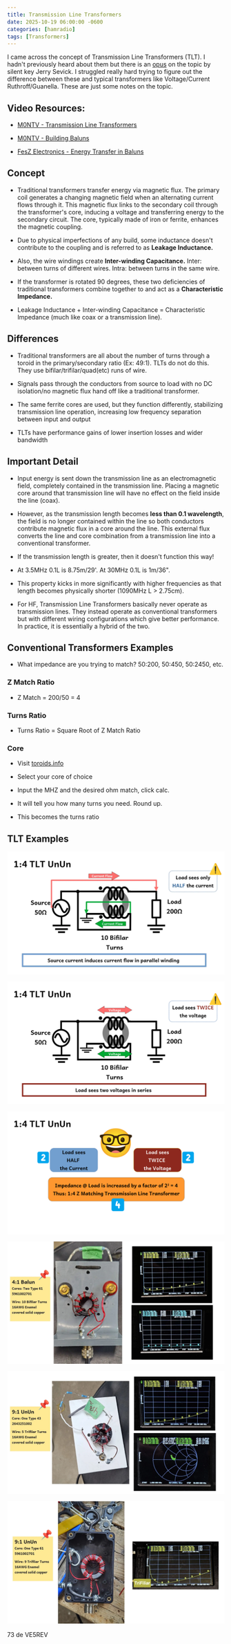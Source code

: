 ```yaml
---
title: Transmission Line Transformers
date: 2025-10-19 06:00:00 -0600
categories: [hamradio]
tags: [Transformers]
---
```


I came across the concept of Transmission Line Transformers (TLT). I hadn't previously heard about them but there is an [opus](http://bee.mif.pg.gda.pl/ciasteczkowypotwor/%23%20Books%20Catalogs/Sevick's%20Transmission%20Line%20Transformers%20Theory%20and%20Practice%205th.pdf) on the topic by silent key Jerry Sevick. I struggled really hard trying to figure out the difference between these and typical transformers like Voltage/Current Ruthroff/Guanella. These are just some notes on the topic.

## Video Resources:

+ [M0NTV - Transmission Line Transformers](https://youtu.be/YFtIarBVPhc?si=jmG3Hapo8TJwALts) 

+ [M0NTV - Building Baluns](https://youtu.be/41q0eVpNN8k?si=qHUfj5zA4mAomDYf)

+ [FesZ Electronics - Energy Transfer in Baluns](https://youtu.be/83QRK1ULmY8?si=VohOVFiu47NnaGLU)

## Concept

+ Traditional transformers transfer energy via magnetic flux. The primary coil generates a changing magnetic field when an alternating current flows through it. This magnetic flux links to the secondary coil through the transformer's core, inducing a voltage and transferring energy to the secondary circuit. The core, typically made of iron or ferrite, enhances the magnetic coupling.

+ Due to physical imperfections of any build, some inductance doesn't contribute to the coupling and is referred to as **Leakage Inductance.**

+ Also, the wire windings create **Inter-winding Capacitance.** Inter: between turns of different wires. Intra: between turns in the same wire.

+ If the transformer is rotated 90 degrees, these two deficiencies of traditional transformers combine together to and act as a **Characteristic Impedance.**

+ Leakage Inductance + Inter-winding Capacitance = Characteristic Impedance (much like coax or a transmission line).

## Differences

+ Traditional transformers are all about the number of turns through a toroid in the primary/secondary ratio (Ex: 49:1). TLTs do not do this. They use bifilar/trifilar/quad(etc) runs of wire. 

+ Signals pass through the conductors from source to load with no DC isolation/no magnetic flux hand off like a traditional transformer.

+ The same ferrite cores are used, but they function differently, stabilizing transmission line operation, increasing low frequency separation between input and output

+ TLTs have performance gains of lower insertion losses and wider bandwidth

## Important Detail

+ Input energy is sent down the transmission line as an electromagnetic field, completely contained in the transmission line. Placing a magnetic core around that transmission line will have no effect on the field inside the line (coax).

+ However, as the transmission length becomes **less than 0.1 wavelength**, the field is no longer contained within the line so both conductors contribute magnetic flux in a core around the line. This external flux converts the line and core combination from a transmission line into a conventional transformer.

+ If the transmission length is greater, then it doesn't function this way! 

+ At 3.5MHz 0.1L is 8.75m/29'. At 30MHz 0.1L is 1m/36".

+ This property kicks in more significantly with higher frequencies as that length becomes physically shorter (1090MHz L > 2.75cm).

+ For HF, Transmission Line Transformers basically never operate as transmission lines. They instead operate as conventional transformers but with different wiring configurations which give better performance. In practice, it is essentially a hybrid of the two.

## Conventional Transformers Examples

+ What impedance are you trying to match? 50:200, 50:450, 50:2450, etc.

### Z Match Ratio 
+ Z Match = 200/50 = 4

### Turns Ratio
+ Turns Ratio = Square Root of Z Match Ratio

### Core
+ Visit [toroids.info](https://toroids.info/)

+ Select your core of choice

+ Input the MHZ and the desired ohm match, click calc.

+ It will tell you how many turns you need. Round up.

+ This becomes the turns ratio

## TLT Examples

![TLT](/assets/TLT/TLT-01.webp)

![TLT](/assets/TLT/TLT-02.webp)

![TLT](/assets/TLT/TLT-03.webp)

![TLT](/assets/TLT/TLT-04.webp)

![TLT](/assets/TLT/TLT-05.webp)

![TLT](/assets/TLT/TLT-06.webp)

73 de VE5REV



